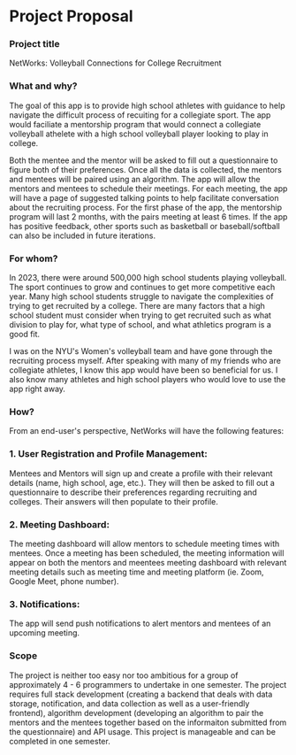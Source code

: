 # Project Proposal

### Project title

NetWorks: Volleyball Connections for College Recruitment

### What and why?

The goal of this app is to provide high school athletes with guidance to help navigate the difficult process of recuiting for a collegiate sport. The app would faciliate a mentorship program that would connect a collegiate volleyball athelete with a high school volleyball player looking to play in college. 

Both the mentee and the mentor will be asked to fill out a questionnaire to figure both of their preferences. Once all the data is collected, the mentors and mentees will be paired using an algorithm. The app will allow the mentors and mentees to schedule their meetings. For each meeting, the app will have a page of suggested talking points to help facilitate conversation about the recruiting process. For the first phase of the app, the mentorship program will last 2 months, with the pairs meeting at least 6 times. If the app has positive feedback, other sports such as basketball or baseball/softball can also be included in future iterations.

### For whom?

In 2023, there were around 500,000 high school students playing volleyball. The sport continues to grow and continues to get more competitive each year. Many high school students struggle to navigate the complexities of trying to get recruited by a college. There are many factors that a high school student must consider when trying to get recruited such as what division to play for, what type of school, and what athletics program is a good fit. 

I was on the NYU's Women's volleyball team and have gone through the recruiting process myself. After speaking with many of my friends who are collegiate athletes, I know this app would have been so beneficial for us. I also know many athletes and high school players who would love to use the app right away. 


### How?

From an end-user's perspective, NetWorks will have the following features:

### 1. User Registration and Profile Management:
Mentees and Mentors will sign up and create a profile with their relevant details (name, high school, age, etc.). They will then be asked to fill out a questionnaire to describe their preferences regarding recruiting and colleges. Their answers will then populate to their profile. 

### 2. Meeting Dashboard:
The meeting dashboard will allow mentors to schedule meeting times with mentees. Once a meeting has been scheduled, the meeting information will appear on both the mentors and meentees meeting dashboard with relevant meeting details such as meeting time and meeting platform (ie. Zoom, Google Meet, phone number).

### 3. Notifications: 
The app will send push notifications to alert mentors and mentees of an upcoming meeting. 


### Scope

The project is neither too easy nor too ambitious for a group of approximately 4 - 6 programmers to undertake in one semester. The project requires full stack development (creating a backend that deals with data storage, notification, and data collection as well as a user-friendly frontend), algorithm development (developing an algorithm to pair the mentors and the mentees together based on the informaiton submitted from the questionnaire) and API usage. This project is manageable and can be completed in one semester. 




